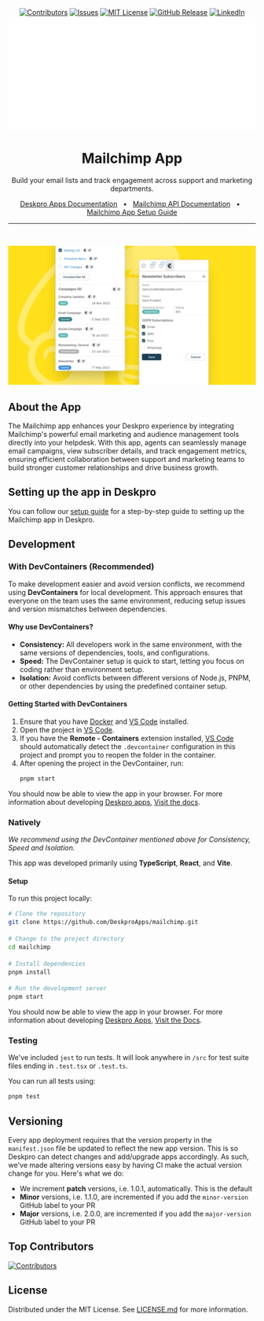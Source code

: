 <div align='center'>
  <a target='_blank' href=''><img src='https://img.shields.io/github/contributors/deskproapps/mailchimp.svg?style=for-the-badge' alt='Contributors' /></a>
  <a target='_blank' href='https://github.com/deskproapps/mailchimp/issues'><img src='https://img.shields.io/github/issues/deskproapps/mailchimp.svg?style=for-the-badge' alt='Issues' /></a>
  <a target='_blank' href='https://github.com/deskproapps/mailchimp/blob/master/LICENSE.md'><img src='https://img.shields.io/github/license/deskproapps/mailchimp.svg?style=for-the-badge' alt='MIT License' /></a>
  <a target='_blank' href='https://github.com/deskproapps/mailchimp/releases'><img src='https://img.shields.io/github/v/release/deskproapps/mailchimp?style=for-the-badge' alt='GitHub Release' /></a>
  <a target='_blank' href='https://www.linkedin.com/company/deskpro'><img src='https://img.shields.io/badge/-LinkedIn-black.svg?style=for-the-badge&logo=linkedin&colorB=555' alt='LinkedIn' /></a>
  <img src='readme.svg' />
</div>

<div align='center'>
  <h1>Mailchimp App</h1>
  <p>Build your email lists and track engagement across support and marketing departments.</p>
  <a href='https://support.deskpro.com/ga/guides/developers/anatomy-of-an-app' target='_blank'>Deskpro Apps Documentation</a>
  <span>&nbsp;&nbsp;•&nbsp;&nbsp;</span>
  <a href='https://mailchimp.com/developer' target='_blank'>Mailchimp API Documentation</a>
  <span>&nbsp;&nbsp;•&nbsp;&nbsp;</span>
  <a href='./SETUP.md' target='_blank'>Mailchimp App Setup Guide</a>
  <br />
  <hr />
  <br />
</div>

![screenshot of the Mailchimp App](./docs/readme/app-screenshot.png)

## **About the App**
The Mailchimp app enhances your Deskpro experience by integrating Mailchimp's powerful email marketing and audience management tools directly into your helpdesk. With this app, agents can seamlessly manage email campaigns, view subscriber details, and track engagement metrics, ensuring efficient collaboration between support and marketing teams to build stronger customer relationships and drive business growth.

## **Setting up the app in Deskpro**
You can follow our [setup guide](./SETUP.md) for a step-by-step guide to setting up the Mailchimp app in Deskpro.

## Development

### With DevContainers (Recommended)
To make development easier and avoid version conflicts, we recommend using **DevContainers** for local development. This approach ensures that everyone on the team uses the same environment, reducing setup issues and version mismatches between dependencies.

#### Why use DevContainers?
- **Consistency:** All developers work in the same environment, with the same versions of dependencies, tools, and configurations.
- **Speed:** The DevContainer setup is quick to start, letting you focus on coding rather than environment setup.
- **Isolation:** Avoid conflicts between different versions of Node.js, PNPM, or other dependencies by using the predefined container setup.

#### Getting Started with DevContainers
1. Ensure that you have [Docker](https://www.docker.com/get-started) and [VS Code](https://code.visualstudio.com/) installed.
2. Open the project in [VS Code](https://code.visualstudio.com/).
3. If you have the **Remote - Containers** extension installed, [VS Code](https://code.visualstudio.com/) should automatically detect the `.devcontainer` configuration in this project and prompt you to reopen the folder in the container.
4. After opening the project in the DevContainer, run:
   ```bash
   pnpm start
   ```

You should now be able to view the app in your browser. For more information about developing [Deskpro apps](https://www.deskpro.com/apps), [Visit the docs](https://support.deskpro.com/ga/guides/developers/anatomy-of-an-app).

### Natively
_We recommend using the DevContainer mentioned above for Consistency, Speed and Isolation._

This app was developed primarily using **TypeScript**, **React**, and **Vite**.

#### Setup
To run this project locally:

 ```bash
# Clone the repository
git clone https://github.com/DeskproApps/mailchimp.git

# Change to the project directory
cd mailchimp

# Install dependencies
pnpm install

# Run the development server
pnpm start
```

You should now be able to view the app in your browser. For more information about developing [Deskpro Apps](https://www.deskpro.com/apps), [Visit the Docs](https://support.deskpro.com/ga/guides/developers/anatomy-of-an-app).

### Testing
We've included `jest` to run tests. It will look anywhere in `/src` for test suite files ending in `.test.tsx` or `.test.ts`.

You can run all tests using:

```bash
pnpm test
```

## Versioning
Every app deployment requires that the version property in the `manifest.json` file be updated to reflect the new app version. This is so Deskpro can detect changes and add/upgrade apps accordingly. As such, we've made altering versions easy by having CI make the actual version change for you. Here's what we do:

* We increment **patch** versions, i.e. 1.0.1, automatically. This is the default
* **Minor** versions, i.e. 1.1.0, are incremented if you add the `minor-version` GitHub label to your PR
* **Major** versions, i.e. 2.0.0, are incremented if you add the `major-version` GitHub label to your PR

## Top Contributors
[![Contributors](https://contrib.rocks/image?repo=deskproapps/mailchimp)](https://github.com/deskproapps/mailchimp/graphs/contributors)


## License
Distributed under the MIT License. See [LICENSE.md](LICENSE.md) for more information.